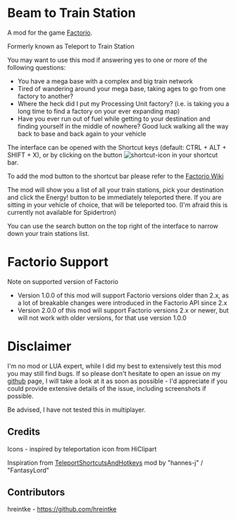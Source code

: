 # Beam to Train Station

A mod for the game [Factorio](https://www.factorio.com).

Formerly known as Teleport to Train Station

You may want to use this mod if answering yes to one or more of the following questions:

-   You have a mega base with a complex and big train network
-   Tired of wandering around your mega base, taking ages to go from one factory to another?
-   Where the heck did I put my Processing Unit factory? (i.e. is taking you a long time to find a factory on your ever expanding map)
-   Have you ever run out of fuel while getting to your destination and finding yourself in the middle of nowhere? Good luck walking all the way back to base and back again to your vehicle

The interface can be opened with the Shortcut keys (default: CTRL + ALT + SHIFT + X), or by clicking on the button ![shortcut-icon](https://github.com/tommasodargenio/syd-beam-to-train-station/blob/main/graphics/icons/teleport-ts-button-icon-16.png) in your shortcut bar.

To add the mod button to the shortcut bar please refer to the [Factorio Wiki](https://wiki.factorio.com/Shortcut_bar)

The mod will show you a list of all your train stations, pick your destination and click the Energy! button to be immediately teleported there. If you are sitting in your vehicle of choice, that will be teleported too. (I'm afraid this is currently not available for Spidertron)

You can use the search button on the top right of the interface to narrow down your train stations list.

# Factorio Support

Note on supported version of Factorio

-   Version 1.0.0 of this mod will support Factorio versions older than 2.x, as a lot of breakable changes were introduced in the Factorio API since 2.x
-   Version 2.0.0 of this mod will support Factorio versions 2.x or newer, but will not work with older versions, for that use version 1.0.0

# Disclaimer

I'm no mod or LUA expert, while I did my best to extensively test this mod you may still find bugs. If so please don't hesitate to open an issue on my [github](https://github.com/tommasodargenio/syd-beam-to-train-station) page, I will take a look at it as soon as possible - I'd appreciate if you could provide extensive details of the issue, including screenshots if possible.

Be advised, I have not tested this in multiplayer.

## Credits

Icons - inspired by teleportation icon from HiClipart

Inspiration from [TeleportShortcutsAndHotkeys](https://mods.factorio.com/mod/TeleportShortcutsAndHotkeys) mod by "hannes-j" / "FantasyLord"

## Contributors

hreintke - https://github.com/hreintke
